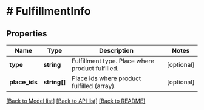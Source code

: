 # # FulfillmentInfo

## Properties

Name | Type | Description | Notes
------------ | ------------- | ------------- | -------------
**type** | **string** | Fulfillment type. Place where product fulfilled. | [optional]
**place_ids** | **string[]** | Place ids where product fulfilled (array). | [optional]

[[Back to Model list]](../../README.md#models) [[Back to API list]](../../README.md#endpoints) [[Back to README]](../../README.md)
